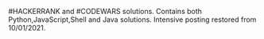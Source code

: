 #HACKERRANK and #CODEWARS solutions.
Contains both Python,JavaScript,Shell and Java solutions.
Intensive posting restored from 10/01/2021.





